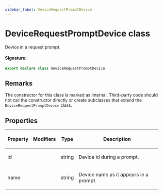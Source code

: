 ```yaml
---
sidebar_label: DeviceRequestPromptDevice
---
```


# DeviceRequestPromptDevice class

Device in a request prompt.

#### Signature:

```typescript
export declare class DeviceRequestPromptDevice
```

## Remarks

The constructor for this class is marked as internal. Third-party code should not call the constructor directly or create subclasses that extend the `DeviceRequestPromptDevice` class.

## Properties

<table><thead><tr><th>

Property

</th><th>

Modifiers

</th><th>

Type

</th><th>

Description

</th></tr></thead>
<tbody><tr><td>

id

</td><td>

</td><td>

string

</td><td>

Device id during a prompt.

</td></tr>
<tr><td>

name

</td><td>

</td><td>

string

</td><td>

Device name as it appears in a prompt.

</td></tr>
</tbody></table>
